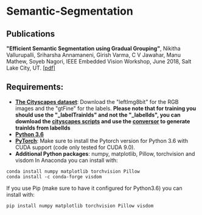 # Semantic-Segmentation
## Publications


**"Efficient Semantic Segmentation using Gradual Grouping"**, Nikitha Vallurupalli, Sriharsha Annamaneni, Girish Varma, C V Jawahar, Manu Mathew, Soyeb Nagori, IEEE Embedded Vision Workshop, June 2018, Salt Lake City, UT. [[pdf]](https://arxiv.org/pdf/1806.08522.pdf)
   
## Requirements:

* [**The Cityscapes dataset**](https://www.cityscapes-dataset.com/): Download the "leftImg8bit" for the RGB images and the "gtFine" for the labels. **Please note that for training you should use the "_labelTrainIds" and not the "_labelIds", you can download the [cityscapes scripts](https://github.com/mcordts/cityscapesScripts) and use the [conversor](https://github.com/mcordts/cityscapesScripts/blob/master/cityscapesscripts/preparation/createTrainIdLabelImgs.py) to generate trainIds from labelIds**
* [**Python 3.6**](https://www.python.org/)
* [**PyTorch**](http://pytorch.org/): Make sure to install the Pytorch version for Python 3.6 with CUDA support (code only tested for CUDA 9.0). 
* **Additional Python packages**: numpy, matplotlib, Pillow, torchvision and visdom 
In Anaconda you can install with:
```
conda install numpy matplotlib torchvision Pillow
conda install -c conda-forge visdom
```

If you use Pip (make sure to have it configured for Python3.6) you can install with: 

```
pip install numpy matplotlib torchvision Pillow visdom
```
